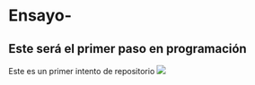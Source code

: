 # Ensayo-
## Este será el primer paso en programación
Este es un primer intento de repositorio
![](https://encrypted-tbn0.gstatic.com/images?q=tbn:ANd9GcSANZpvyXCG_tt3_Ptu-CAkZMVJ0o0PpnWqig&usqp=CAU)
